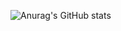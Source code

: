 ![Anurag's GitHub stats](https://github-readme-stats.vercel.app/api?username=aalperozmen&&show_icons=true&theme=radical)
